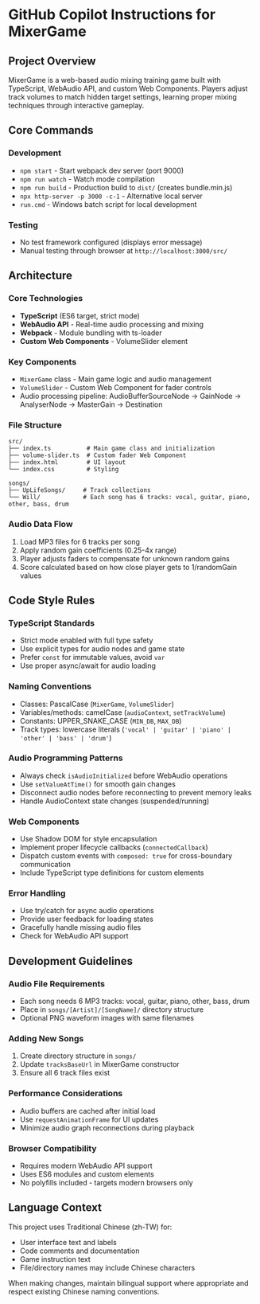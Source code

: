 # GitHub Copilot Instructions for MixerGame

## Project Overview

MixerGame is a web-based audio mixing training game built with TypeScript, WebAudio API, and custom Web Components. Players adjust track volumes to match hidden target settings, learning proper mixing techniques through interactive gameplay.

## Core Commands

### Development
- `npm start` - Start webpack dev server (port 9000)
- `npm run watch` - Watch mode compilation  
- `npm run build` - Production build to `dist/` (creates bundle.min.js)
- `npx http-server -p 3000 -c-1` - Alternative local server
- `run.cmd` - Windows batch script for local development

### Testing
- No test framework configured (displays error message)
- Manual testing through browser at `http://localhost:3000/src/`

## Architecture

### Core Technologies
- **TypeScript** (ES6 target, strict mode)
- **WebAudio API** - Real-time audio processing and mixing
- **Webpack** - Module bundling with ts-loader
- **Custom Web Components** - VolumeSlider element

### Key Components
- `MixerGame` class - Main game logic and audio management
- `VolumeSlider` - Custom Web Component for fader controls
- Audio processing pipeline: AudioBufferSourceNode → GainNode → AnalyserNode → MasterGain → Destination

### File Structure
```
src/
├── index.ts          # Main game class and initialization
├── volume-slider.ts  # Custom fader Web Component
├── index.html        # UI layout
└── index.css         # Styling

songs/
├── UpLifeSongs/     # Track collections
└── Will/            # Each song has 6 tracks: vocal, guitar, piano, other, bass, drum
```

### Audio Data Flow
1. Load MP3 files for 6 tracks per song
2. Apply random gain coefficients (0.25-4x range) 
3. Player adjusts faders to compensate for unknown random gains
4. Score calculated based on how close player gets to 1/randomGain values

## Code Style Rules

### TypeScript Standards
- Strict mode enabled with full type safety
- Use explicit types for audio nodes and game state
- Prefer `const` for immutable values, avoid `var`
- Use proper async/await for audio loading

### Naming Conventions  
- Classes: PascalCase (`MixerGame`, `VolumeSlider`)
- Variables/methods: camelCase (`audioContext`, `setTrackVolume`)
- Constants: UPPER_SNAKE_CASE (`MIN_DB`, `MAX_DB`)
- Track types: lowercase literals (`'vocal' | 'guitar' | 'piano' | 'other' | 'bass' | 'drum'`)

### Audio Programming Patterns
- Always check `isAudioInitialized` before WebAudio operations
- Use `setValueAtTime()` for smooth gain changes
- Disconnect audio nodes before reconnecting to prevent memory leaks
- Handle AudioContext state changes (suspended/running)

### Web Components
- Use Shadow DOM for style encapsulation
- Implement proper lifecycle callbacks (`connectedCallback`)
- Dispatch custom events with `composed: true` for cross-boundary communication
- Include TypeScript type definitions for custom elements

### Error Handling
- Use try/catch for async audio operations
- Provide user feedback for loading states
- Gracefully handle missing audio files
- Check for WebAudio API support

## Development Guidelines

### Audio File Requirements
- Each song needs 6 MP3 tracks: vocal, guitar, piano, other, bass, drum
- Place in `songs/[Artist]/[SongName]/` directory structure
- Optional PNG waveform images with same filenames

### Adding New Songs
1. Create directory structure in `songs/`
2. Update `tracksBaseUrl` in MixerGame constructor
3. Ensure all 6 track files exist

### Performance Considerations
- Audio buffers are cached after initial load
- Use `requestAnimationFrame` for UI updates
- Minimize audio graph reconnections during playback

### Browser Compatibility
- Requires modern WebAudio API support
- Uses ES6 modules and custom elements
- No polyfills included - targets modern browsers only

## Language Context

This project uses Traditional Chinese (zh-TW) for:
- User interface text and labels
- Code comments and documentation
- Game instruction text
- File/directory names may include Chinese characters

When making changes, maintain bilingual support where appropriate and respect existing Chinese naming conventions.
